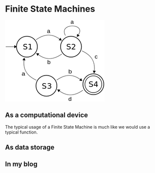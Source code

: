 # Finite State Machines

![Finite State Machine](presentation1/fsm.png)

## As a computational device
The typical usage of a Finite State Machine is much like we would use a typical function.

## As data storage

## In my blog